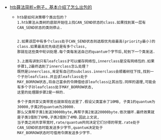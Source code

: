- [htb算法简析+例子，基本介绍了怎么出包的](https://www.cnblogs.com/acool/p/7779159.html)
	- ```
	  htb是如何决策哪个类出包的？
	  1.htb算法从类树的底部开始往上找CAN_SEND状态的class.如果找到某一层有CAN_SEND状态的类则停止.
	  
	  
	  2.如果该层中有多个class处于CAN_SEND状态则选取优先级最高(priority最小)的class.如果最高优先级还是有多个class,
	  那就在这些类中轮训处理.每个类每发送自己的quantum个字节后,轮到下一个类发送.
	  
	  3.上面有讲到只有leafclass才可以缓存网络包,innerclass是没有网络包的.如果步骤1,2最终选到了innerclass怎么处理？
	  既然是innerclass,肯定有自己的subclass.innerclass会顺着树往下找,找到一个子孙leafclass.并且该leafclass处于
	  MAY_BORROW状态,将自己富余的令牌借给该leafclass让其出包.同样的道理,可能会有多个子孙leafclass处于MAY_BORROW状态,
	  这里的处理跟步骤2是一样的.
	  
	  多个子类共享父类带宽也就体现在这里了.假设父类富余了10MB, 子类1的quantum为30000,子类2的quantum为20000.
	  那么父类帮子类1发送30000byte,再帮子类2发送20000byte.依次循环.最终效果就是子类1借到了6MB,子类2借到了4MB.因此上文说,
	  当子类之间共享带宽时,rate/quantum共同决定它们分得的带宽.rate处于CAN_SEND状态时能发送多少字节,quantum决定处于
	  MAY_BORROW状态时可借用令牌发送多少字节.	
	  ```